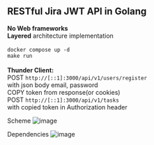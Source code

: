 ## **RESTful** Jira **JWT** API in **Golang**<br>
**No Web frameworks**<br>
**Layered** architecture implementation<br>
<br>
```docker compose up -d```<br>
```make run```<br><br>
**Thunder Client:**<br>
POST ```http://[::1]:3000/api/v1/users/register```<br>
with json body email, password<br>
COPY token from response(or cookies)<br>
POST ```http://[::1]:3000/api/v1/tasks```<br>
with copied token in Authorization header<br>

Scheme
![image](https://github.com/Rryowa/GoJira-project-manager/assets/80339180/67918f71-8604-41ec-95c6-0fffad8d41d7)

Dependencies
![image](https://github.com/Rryowa/GoJira-project-manager/assets/80339180/189e1301-f711-4429-8f71-c82e5a4bd5ea)

